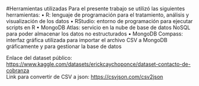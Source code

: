 #Herramientas utilizadas 
Para el presente trabajo se utilizó las siguientes herramientas:
•	R: lenguaje de programación para el tratamiento, análisis y visualización de los datos
•	RStudio: entorno de programación para ejecutar scripts en R
•	MongoDB Atlas: servicio en la nube de base de datos NoSQL para poder almacenar los datos no estructurados
•	MongoDB Compass: interfaz gráfica utilizada para importar el archivo CSV a MongoDB gráficamente y para gestionar la base de datos

Enlace del dataset público: https://www.kaggle.com/datasets/erickcaychoponce/dataset-contacto-de-cobranza  
Link para convertir de CSV a json: https://csvjson.com/csv2json
